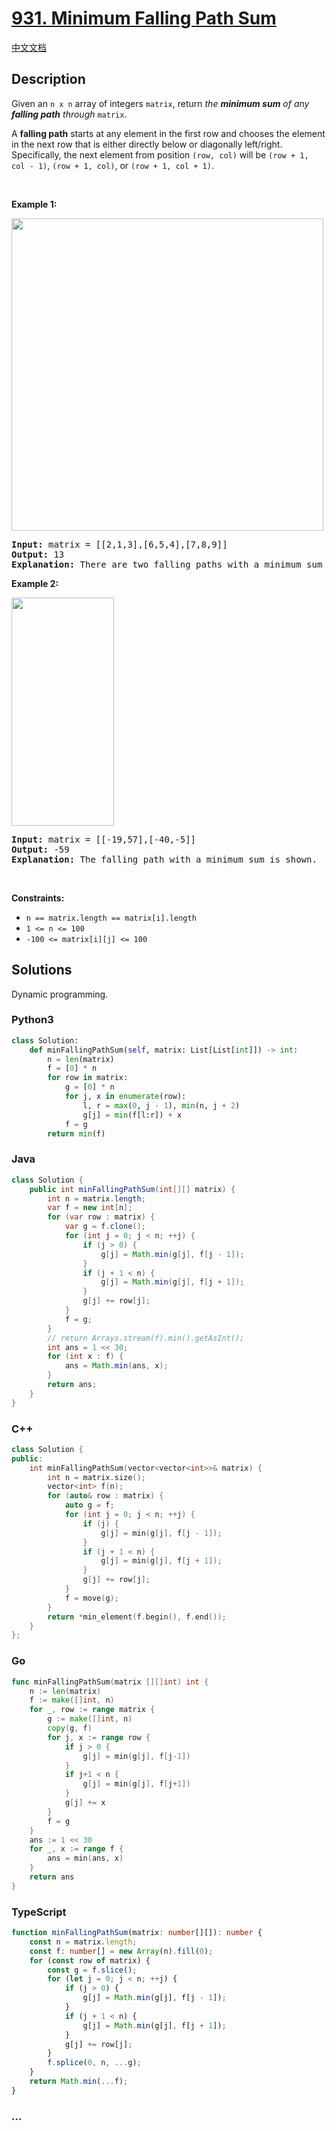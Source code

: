 # [931. Minimum Falling Path Sum](https://leetcode.com/problems/minimum-falling-path-sum)

[中文文档](/solution/0900-0999/0931.Minimum%20Falling%20Path%20Sum/README.md)

## Description

<p>Given an <code>n x n</code> array of integers <code>matrix</code>, return <em>the <strong>minimum sum</strong> of any <strong>falling path</strong> through</em> <code>matrix</code>.</p>

<p>A <strong>falling path</strong> starts at any element in the first row and chooses the element in the next row that is either directly below or diagonally left/right. Specifically, the next element from position <code>(row, col)</code> will be <code>(row + 1, col - 1)</code>, <code>(row + 1, col)</code>, or <code>(row + 1, col + 1)</code>.</p>

<p>&nbsp;</p>
<p><strong class="example">Example 1:</strong></p>
<img alt="" src="https://fastly.jsdelivr.net/gh/doocs/leetcode@main/solution/0900-0999/0931.Minimum%20Falling%20Path%20Sum/images/failing1-grid.jpg" style="width: 499px; height: 500px;" />
<pre>
<strong>Input:</strong> matrix = [[2,1,3],[6,5,4],[7,8,9]]
<strong>Output:</strong> 13
<strong>Explanation:</strong> There are two falling paths with a minimum sum as shown.
</pre>

<p><strong class="example">Example 2:</strong></p>
<img alt="" src="https://fastly.jsdelivr.net/gh/doocs/leetcode@main/solution/0900-0999/0931.Minimum%20Falling%20Path%20Sum/images/failing2-grid.jpg" style="width: 164px; height: 365px;" />
<pre>
<strong>Input:</strong> matrix = [[-19,57],[-40,-5]]
<strong>Output:</strong> -59
<strong>Explanation:</strong> The falling path with a minimum sum is shown.
</pre>

<p>&nbsp;</p>
<p><strong>Constraints:</strong></p>

<ul>
	<li><code>n == matrix.length == matrix[i].length</code></li>
	<li><code>1 &lt;= n &lt;= 100</code></li>
	<li><code>-100 &lt;= matrix[i][j] &lt;= 100</code></li>
</ul>

## Solutions

Dynamic programming.

<!-- tabs:start -->

### **Python3**

```python
class Solution:
    def minFallingPathSum(self, matrix: List[List[int]]) -> int:
        n = len(matrix)
        f = [0] * n
        for row in matrix:
            g = [0] * n
            for j, x in enumerate(row):
                l, r = max(0, j - 1), min(n, j + 2)
                g[j] = min(f[l:r]) + x
            f = g
        return min(f)
```

### **Java**

```java
class Solution {
    public int minFallingPathSum(int[][] matrix) {
        int n = matrix.length;
        var f = new int[n];
        for (var row : matrix) {
            var g = f.clone();
            for (int j = 0; j < n; ++j) {
                if (j > 0) {
                    g[j] = Math.min(g[j], f[j - 1]);
                }
                if (j + 1 < n) {
                    g[j] = Math.min(g[j], f[j + 1]);
                }
                g[j] += row[j];
            }
            f = g;
        }
        // return Arrays.stream(f).min().getAsInt();
        int ans = 1 << 30;
        for (int x : f) {
            ans = Math.min(ans, x);
        }
        return ans;
    }
}
```

### **C++**

```cpp
class Solution {
public:
    int minFallingPathSum(vector<vector<int>>& matrix) {
        int n = matrix.size();
        vector<int> f(n);
        for (auto& row : matrix) {
            auto g = f;
            for (int j = 0; j < n; ++j) {
                if (j) {
                    g[j] = min(g[j], f[j - 1]);
                }
                if (j + 1 < n) {
                    g[j] = min(g[j], f[j + 1]);
                }
                g[j] += row[j];
            }
            f = move(g);
        }
        return *min_element(f.begin(), f.end());
    }
};
```

### **Go**

```go
func minFallingPathSum(matrix [][]int) int {
	n := len(matrix)
	f := make([]int, n)
	for _, row := range matrix {
		g := make([]int, n)
		copy(g, f)
		for j, x := range row {
			if j > 0 {
				g[j] = min(g[j], f[j-1])
			}
			if j+1 < n {
				g[j] = min(g[j], f[j+1])
			}
			g[j] += x
		}
		f = g
	}
	ans := 1 << 30
	for _, x := range f {
		ans = min(ans, x)
	}
	return ans
}
```

### **TypeScript**

```ts
function minFallingPathSum(matrix: number[][]): number {
    const n = matrix.length;
    const f: number[] = new Array(n).fill(0);
    for (const row of matrix) {
        const g = f.slice();
        for (let j = 0; j < n; ++j) {
            if (j > 0) {
                g[j] = Math.min(g[j], f[j - 1]);
            }
            if (j + 1 < n) {
                g[j] = Math.min(g[j], f[j + 1]);
            }
            g[j] += row[j];
        }
        f.splice(0, n, ...g);
    }
    return Math.min(...f);
}
```

### **...**

```

```

<!-- tabs:end -->
